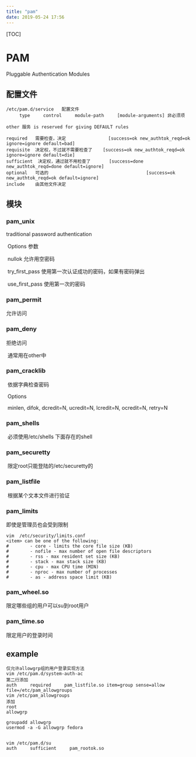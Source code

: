 ```yaml
---
title: "pam"
date: 2019-05-24 17:56
---
```



[TOC]



# PAM

Pluggable Authentication Modules



## 配置文件

```
/etc/pam.d/service   配置文件
     type     control     module-path     [module-arguments] 非必须项

other 服务 is reserved for giving DEFAULT rules
     
required   需要检查，决定                [success=ok new_authtok_reqd=ok ignore=ignore default=bad]
requisite  决定权，不过就不需要检查了    [success=ok new_authtok_reqd=ok ignore=ignore default=die]
sufficient  决定权，通过就不用检查了       [success=done new_authtok_reqd=done default=ignore]
optional   可选的                                     [success=ok new_authtok_reqd=ok default=ignore]
include    由其他文件决定
```



## 模块



### pam_unix     

traditional password authentication 

​     Options 参数      

​     nullok     允许用空密码 

​     try_first_pass     使用第一次认证成功的密码，如果有密码弹出 

​     use_first_pass     使用第一次的密码 



### pam_permit  

允许访问 



### pam_deny  

拒绝访问 

​     通常用在other中 



### pam_cracklib  

​     依据字典检查密码 

​     Options 

​     minlen, difok, dcredit=N, ucredit=N, lcredit=N, ocredit=N, retry=N 



### pam_shells 

​     必须使用/etc/shells 下面存在的shell 



### pam_securetty 

​     限定root只能登陆的/etc/securetty的 



### pam_listfile  

​     根据某个文本文件进行验证 



### pam_limits 

即使是管理员也会受到限制

```
vim  /etc/security/limits.conf
<item> can be one of the following:
#        - core - limits the core file size (KB)
#        - nofile - max number of open file descriptors
#        - rss - max resident set size (KB)
#        - stack - max stack size (KB)
#        - cpu - max CPU time (MIN)
#        - nproc - max number of processes
#        - as - address space limit (KB)
```



### pam_wheel.so     

限定哪些组的用户可以su到root用户 



### pam_time.so 

限定用户的登录时间 





## example

```
仅允许allowgrp组的用户登录实现方法
vim /etc/pam.d/system-auth-ac  
第二行添加
auth     required     pam_listfile.so item=group sense=allow file=/etc/pam_allowgroups
vim /etc/pam_allowgroups
添加
root
allowgrp

groupadd allowgrp 
usermod -a -G allowgrp fedora 


vim /etc/pam.d/su
auth     sufficient     pam_rootok.so
```

